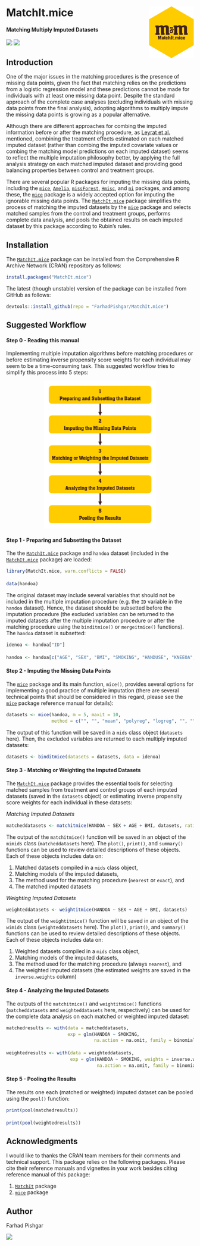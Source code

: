 # MatchIt.mice <img src="man/figure/logo.png" align="right" width="120" />

<!-- badges: start -->
#### Matching Multiply Imputed Datasets
<!-- badges: end -->

[![](https://img.shields.io/badge/CRAN%20version-2.1.5-orange.svg?color=yellow&style=for-the-badge)](https://cran.r-project.org/package=MatchIt.mice)
[![](https://img.shields.io/badge/github%20version-2.1.5-orange.svg?color=yellow&style=for-the-badge)](https://github.com/FarhadPishgar/MatchIt.mice)

## Introduction

One of the major issues in the matching procedures is the presence of missing data points, given the fact that matching relies on the predictions from a logistic regression model and these predictions cannot be made for individuals with at least one missing data point. Despite the standard approach of the complete case analyses (excluding individuals with missing data points from the final analysis), adopting algorithms to multiply impute the missing data points is growing as a popular alternative.

Although there are different approaches for combing the imputed information before or after the matching procedure, as [Leyrat et al.](https://www.ncbi.nlm.nih.gov/pubmed/28573919) mentioned, combining the treatment effects estimated on each matched imputed dataset (rather than combing the imputed covariate values or combing the matching model predictions on each imputed dataset) seems to reflect the multiple imputation philosophy better, by applying the full analysis strategy on each matched imputed dataset and providing good balancing properties between control and treatment groups.

There are several popular R packages for imputing the missing data points, including the [`mice`](https://cran.r-project.org/package=mice), [`Amelia`](https://cran.r-project.org/package=Amelia), [`missForest`](https://cran.r-project.org/package=missForest), [`Hmisc`](https://cran.r-project.org/package=Hmisc), and [`mi`](https://cran.r-project.org/package=mi) packages, and among these, the [`mice`](https://cran.r-project.org/package=mice) package is a widely accepted option for imputing the ignorable missing data points. The [`MatchIt.mice`](https://cran.r-project.org/package=MatchIt.mice) package simplifies the process of matching the imputed datasets by the [`mice`](https://cran.r-project.org/package=mice) package and selects matched samples from the control and treatment groups, performs complete data analysis, and pools the obtained results on each imputed dataset by this package according to Rubin’s rules.

## Installation

The [`MatchIt.mice`](https://cran.r-project.org/package=MatchIt.mice) package can be installed from the Comprehensive R Archive Network (CRAN) repository as follows:

``` r
install.packages("MatchIt.mice")
```

The latest (though unstable) version of the package can be installed from GitHub as follows:

``` r
devtools::install_github(repo = "FarhadPishgar/MatchIt.mice")
```

## Suggested Workflow

#### Step 0 - Reading this manual

Implementing multiple imputation algorithms before matching procedures or before estimating inverse propensity score weights for each individual may seem to be a time-consuming task. This suggested workflow tries to simplify this process into 5 steps:

<p align="center">
  <img width="300" src="man/figure/fig1.png">
</p>

#### Step 1 - Preparing and Subsetting the Dataset

The the [`MatchIt.mice`](https://cran.r-project.org/package=MatchIt.mice) package and `handoa` dataset (included in the [`MatchIt.mice`](https://cran.r-project.org/package=MatchIt.mice) package) are loaded:

``` r
library(MatchIt.mice, warn.conflicts = FALSE)

data(handoa)
```

The original dataset may include several variables that should not be included in the multiple imputation procedure (e.g. the `ID` variable in the `handoa` dataset). Hence, the dataset should be subsetted before the imputation procedure (the excluded variables can be returned to the imputed datasets after the multiple imputation procedure or after the matching procedure using the `binditmice()` or `mergeitmice()` functions). The `handoa` dataset is subsetted:

``` r
idenoa <- handoa["ID"]

handoa <- handoa[c("AGE", "SEX", "BMI", "SMOKING", "HANDUSE", "KNEEOA", "HANDOA")]
```

#### Step 2 - Imputing the Missing Data Points

The [`mice`](https://cran.r-project.org/package=mice) package and its main function, `mice()`, provides several options for implementing a good practice of multiple imputation (there are several technical points that should be considered in this regard, please see the [`mice`](https://cran.r-project.org/package=mice) package reference manual for details):

``` r
datasets <- mice(handoa, m = 5, maxit = 10,
                 method = c("", "", "mean", "polyreg", "logreg", "", ""))
```

The output of this function will be saved in a `mids` class object (`datasets` here). Then, the excluded variables are returned to each multiply imputed datasets:

``` r
datasets <- binditmice(datasets = datasets, data = idenoa)
```

#### Step 3 - Matching or Weighting the Imputed Datasets

The [`MatchIt.mice`](https://cran.r-project.org/package=MatchIt.mice) package provides the essential tools for selecting matched samples from treatment and control groups of each imputed datasets (saved in the `datasets` object) or estimating inverse propensity score weights for each individual in these datasets:

*Matching Imputed Datasets*

``` r
matcheddatasets <- matchitmice(HANDOA ~ SEX + AGE + BMI, datasets, ratio = 3, caliper  =  0.05)
```

The output of the `matchitmice()` function will be saved in an object of the `mimids` class (`matcheddatasets` here). The `plot()`, `print()`, and `summary()` functions can be used to review detailed descriptions of these objects. Each of these objects includes data on:
1.	Matched datasets compiled in a `mids` class object,
2.	Matching models of the imputed datasets, 
3.	The method used for the matching procedure (`nearest` or `exact`), and
4.	The matched imputed datasets

*Weighting Imputed Datasets*

``` r
weighteddatasets <- weightitmice(HANDOA ~ SEX + AGE + BMI, datasets)
```

The output of the `weightitmice()` function will be saved in an object of the `wimids` class (`weighteddatasets` here). The `plot()`, `print()`, and `summary()` functions can be used to review detailed descriptions of these objects. Each of these objects includes data on:
1.	Weighted datasets compiled in a `mids` class object,
2.	Matching models of the imputed datasets,
3.	The method used for the matching procedure (always `nearest`), and
4.	The weighted imputed datasets (the estimated weights are saved in the `inverse.weights` column)

#### Step 4 - Analyzing the Imputed Datasets

The outputs of the `matchitmice()` and `weightitmice()` functions (`matcheddatasets` and `weighteddatasets` here, respectively) can be used for the complete data analysis on each matched or weighted imputed dataset:

``` r
matchedresults <- with(data = matcheddatasets,
                       exp = glm(HANDOA ~ SMOKING,
                                 na.action = na.omit, family = binomial))

weightedresults <- with(data = weighteddatasets,
                        exp = glm(HANDOA ~ SMOKING, weights = inverse.weights,
                                  na.action = na.omit, family = binomial))
```


#### Step 5 - Pooling the Results

The results one each (matched or weighted) imputed dataset can be pooled using the `pool()` function:

``` r
print(pool(matchedresults))

print(pool(weightedresults))
```

## Acknowledgments
I would like to thanks the CRAN team members for their comments and technical support. This package relies on the following packages. Please cite their reference manuals and vignettes in your work besides citing reference manual of this package:
1. [`MatchIt`](https://cran.r-project.org/package=MatchIt) package
2. [`mice`](https://cran.r-project.org/package=mice) package

## Author
Farhad Pishgar

[![](https://img.shields.io/twitter/follow/FarhadPishgar.svg?color=yellow&style=for-the-badge)](https://twitter.com/FarhadPishgar)
